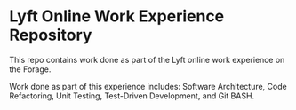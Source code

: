 # Lyft Online Work Experience Repository
This repo contains work done as part of the Lyft online work experience on the Forage.

Work done as part of this experience includes: Software Architecture, Code Refactoring, Unit Testing, Test-Driven Development, and Git BASH.
